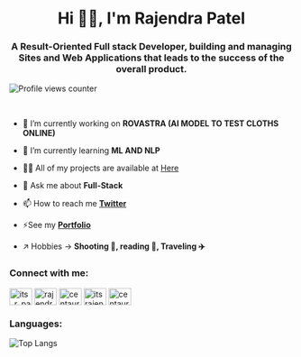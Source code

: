 <h1 align="center">Hi 👨‍💻, I'm Rajendra Patel</h1>


<h3 align="center">A Result-Oriented Full stack Developer, building and managing Sites and Web Applications that leads to the success of the overall product.</h3> 

![Profile views counter](https://komarev.com/ghpvc/?username=centauricoder01&&style=flat-square)

<br/>

- 🔭 I’m currently working on **ROVASTRA (AI MODEL TO TEST CLOTHS ONLINE)**

- 🌱 I’m currently learning **ML AND NLP**

- 👨‍💻 All of my projects are available at <a href="https://github.com/centauricoder01?tab=repositories">Here</a>

- 💬 Ask me about **Full-Stack**

- 📫 How to reach me **<a href="https://twitter.com/itsrpatel">Twitter</a>**

- ⚡See my **<a href="https://centauricoder01.github.io/">Portfolio</a>**

- ↗️ Hobbies ->  **Shooting 🔫, reading 📖, Traveling ✈️**

<h3 align="left">Connect with me:</h3>
<p align="left">
<a href="https://twitter.com/itsrpatel" target="blank"><img align="center" src="https://raw.githubusercontent.com/rahuldkjain/github-profile-readme-generator/master/src/images/icons/Social/twitter.svg" alt="its_r_patel" height="30" width="40" /></a>
<a href="https://linkedin.com/in/rajendra01" target="blank"><img align="center" src="https://raw.githubusercontent.com/rahuldkjain/github-profile-readme-generator/master/src/images/icons/Social/linked-in-alt.svg" alt="rajendra01" height="30" width="40" /></a>
<a href="https://codesandbox.com/centauricoder01" target="blank"><img align="center" src="https://raw.githubusercontent.com/rahuldkjain/github-profile-readme-generator/master/src/images/icons/Social/codesandbox.svg" alt="centauricoder01" height="30" width="40" /></a>
<a href="https://www.hackerrank.com/itsrajendrapatel" target="blank"><img align="center" src="https://raw.githubusercontent.com/rahuldkjain/github-profile-readme-generator/master/src/images/icons/Social/hackerrank.svg" alt="itsrajendrapatel" height="30" width="40" /></a>
<a href="https://www.leetcode.com/centauricoder" target="blank"><img align="center" src="https://raw.githubusercontent.com/rahuldkjain/github-profile-readme-generator/master/src/images/icons/Social/leet-code.svg" alt="centauricoder" height="30" width="40" /></a>
</p>

<h3 align="left">Languages:</h3>

![Top Langs](https://github-readme-stats.vercel.app/api/top-langs/?username=centauricoder01&layout=compact&theme=tokyoday)
